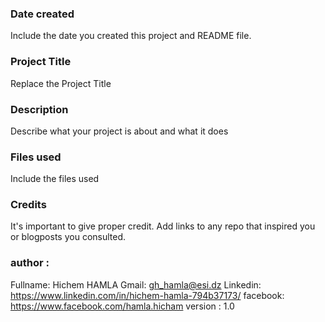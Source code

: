 ### Date created
Include the date you created this project and README file.

### Project Title
Replace the Project Title

### Description
Describe what your project is about and what it does

### Files used
Include the files used

### Credits
It's important to give proper credit. Add links to any repo that inspired you or blogposts you consulted.
### author :
Fullname: Hichem HAMLA
Gmail: gh_hamla@esi.dz
Linkedin: https://www.linkedin.com/in/hichem-hamla-794b37173/
facebook: https://www.facebook.com/hamla.hicham
version : 1.0






